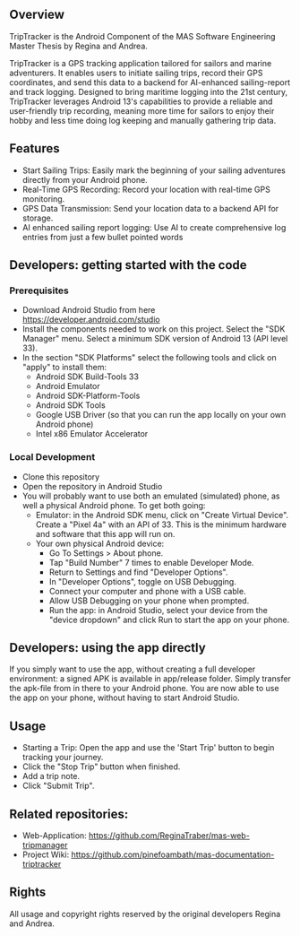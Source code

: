 
## Overview

TripTracker is the Android Component of the MAS Software Engineering Master Thesis by Regina and Andrea.

TripTracker is a GPS tracking application tailored for sailors and marine adventurers. It enables users to initiate sailing trips, record their GPS coordinates, and send this data to a backend for AI-enhanced sailing-report and track logging. Designed to bring maritime logging into the 21st century, TripTracker leverages Android 13's capabilities to provide a reliable and user-friendly trip recording, meaning more time for sailors to enjoy their hobby and less time doing log keeping and manually gathering trip data. 

## Features

- Start Sailing Trips: Easily mark the beginning of your sailing adventures directly from your Android phone.
- Real-Time GPS Recording: Record your location with real-time GPS monitoring.
- GPS Data Transmission: Send your location data to a backend API for storage.
- AI enhanced sailing report logging: Use AI to create comprehensive log entries from just a few bullet pointed words

## Developers: getting started with the code

### Prerequisites
- Download Android Studio from here https://developer.android.com/studio 
- Install the components needed to work on this project. Select the "SDK Manager" menu. Select a minimum SDK version of Android 13 (API level 33).
- In the section "SDK Platforms" select the following tools and click on "apply" to install them:
  - Android SDK Build-Tools 33
  - Android Emulator
  - Android SDK-Platform-Tools
  - Android SDK Tools
  - Google USB Driver (so that you can run the app locally on your own Android phone)
  - Intel x86 Emulator Accelerator

### Local Development
- Clone this repository
- Open the repository in Android Studio
- You will probably want to use both an emulated (simulated) phone, as well a physical Android phone. To get both going:
  - Emulator: in the Android SDK menu, click on "Create Virtual Device". Create a "Pixel 4a" with an API of 33. This is the minimum hardware and software that this app will run on.
  - Your own physical Android device: 
    - Go To Settings > About phone.
    - Tap "Build Number" 7 times to enable Developer Mode.
    - Return to Settings and find "Developer Options".
    - In "Developer Options", toggle on USB Debugging.
    - Connect your computer and phone with a USB cable.
    - Allow USB Debugging on your phone when prompted. 
    - Run the app: in Android Studio, select your device from the "device dropdown" and click Run to start the app on your phone.

## Developers: using the app directly

If you simply want to use the app, without creating a full developer environment: a signed APK is available in app/release folder. Simply transfer the apk-file from in there to your Android phone. You are now able to use the app on your phone, without having to start Android Studio.

## Usage
- Starting a Trip: Open the app and use the 'Start Trip' button to begin tracking your journey.
- Click the "Stop Trip" button when finished.
- Add a trip note. 
- Click "Submit Trip". 

## Related repositories:

- Web-Application: https://github.com/ReginaTraber/mas-web-tripmanager 
- Project Wiki: https://github.com/pinefoambath/mas-documentation-triptracker 

## Rights
All usage and copyright rights reserved by the original developers Regina and Andrea. 


